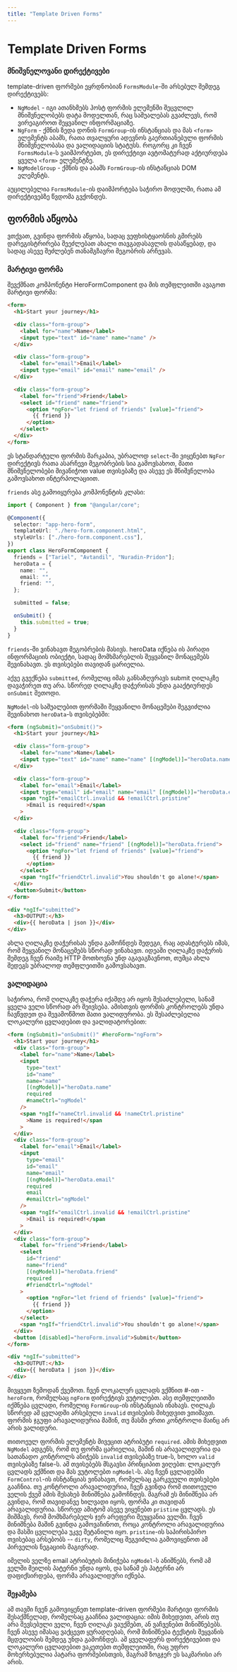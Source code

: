 ```yaml
---
title: "Template Driven Forms"
---
```


# Template Driven Forms

### მნიშვნელოვანი დირექტივები

template-driven ფორმები ეყრდნობიან `FormsModule`-ში არსებულ შემდეგ დირექტივებს:

- `NgModel` - იგი ათანხმებს ჰოსტ ფორმის ელემენში შეცვლილ მნიშვნელობებს დატა მოდელთან, რაც საშუალებას გვაძლევს, რომ ვირეაგიროთ შეყვანილ ინფორმაციაზე.
- `NgForm` - ქმნის ზედა დონის `FormGroup`-ის ინსტანციას და მას `<form>` ელემენტს აბამს, რათა თვალყური ადევნოს გაერთიანებული ფორმის მნიშვნელობასა და ვალიდაციის სტატუსს. როგორც კი ჩვენ `FormsModule`-ს ვაიმპორტებთ, ეს დირექტივი ავტომატურად აქტიურდება ყველა `<form>` ელემენტზე.
- `NgModelGroup` - ქმნის და აბამს `FormGroup`-ის ინსტანციას DOM ელემენტს.

აუცილებელია `FormsModule`-ის დაიმპორტება საჭირო მოდულში, რათა ამ დირექტივებზე წვდომა გვქონდეს.

## ფორმის აწყობა

ვთქვათ, გვინდა ფორმის აწყობა, სადაც ვეფხისტყაოსნის გმირებს
დარეგისტრირება შეეძლებათ ახალი თავგადასავლის დასაწყებად,
და სადაც ასევე შეძლებენ თანამგზავრი მეგობრის არჩევას.

### მარტივი ფორმა

შევქმნათ კომპონენტი HeroFormComponent და მის თემფლეითში ავაგოთ მარტივი ფორმა:

```html
<form>
  <h1>Start your journey</h1>

  <div class="form-group">
    <label for="name">Name</label>
    <input type="text" id="name" name="name" />
  </div>

  <div class="form-group">
    <label for="email">Email</label>
    <input type="email" id="email" name="email" />
  </div>

  <div class="form-group">
    <label for="friend">Friend</label>
    <select id="friend" name="friend">
      <option *ngFor="let friend of friends" [value]="friend">
        {{ friend }}
      </option>
    </select>
  </div>
</form>
```

ეს სტანდარტული ფორმის მარკაპია, უბრალოდ `select`-ში ვიყენებთ
`NgFor` დირექტივს რათა ასარჩევი მეგობრების სია გამოვსახოთ,
მათი მნიშვნელობები მივანიჭოთ value თვისებაზე და ასევე ეს
მნიშვნელობა გამოვსახოთ ინტერპოლაციით.

`friends` ასე გამოიყურება კომპონენტის კლასი:

```ts
import { Component } from "@angular/core";

@Component({
  selector: "app-hero-form",
  templateUrl: "./hero-form.component.html",
  styleUrls: ["./hero-form.component.css"],
})
export class HeroFormComponent {
  friends = ["Tariel", "Avtandil", "Nuradin-Pridon"];
  heroData = {
    name: "",
    email: "",
    friend: "",
  };

  submitted = false;

  onSubmit() {
    this.submitted = true;
  }
}
```

`friends`-ში ვინახავთ მეგობრების მასივს. heroData იქნება ის
პირადი ინფორმაციის ობიექტი, სადაც მომხმარებლის შეყვანილ მონაცემებს
შევინახავთ. ეს თვისებები თავიდან ცარიელია.

აქვე გვექნება `submitted`, რომელიც იმას განსაზღვრავს submit ღილაკზე
დავაჭირეთ თუ არა. სწორედ ღილაკზე დაჭერისას უნდა გააქტიურდეს `onSubmit` მეთოდი.

`NgModel`-ის საშუალებით ფორმაში შეყვანილი მონაცემები შეგვიძლია შევინახოთ
`heroData`-ს თვისებებში:

```html
<form (ngSubmit)="onSubmit()">
  <h1>Start your journey</h1>

  <div class="form-group">
    <label for="name">Name</label>
    <input type="text" id="name" name="name" [(ngModel)]="heroData.name" />
  </div>

  <div class="form-group">
    <label for="email">Email</label>
    <input type="email" id="email" name="email" [(ngModel)]="heroData.email" />
    <span *ngIf="emailCtrl.invalid && !emailCtrl.pristine"
      >Email is required!</span
    >
  </div>

  <div class="form-group">
    <label for="friend">Friend</label>
    <select id="friend" name="friend" [(ngModel)]="heroData.friend">
      <option *ngFor="let friend of friends" [value]="friend">
        {{ friend }}
      </option>
    </select>
    <span *ngIf="friendCtrl.invalid">You shouldn't go alone!</span>
  </div>
  <button>Submit</button>
</form>

<div *ngIf="submitted">
  <h3>OUTPUT:</h3>
  <div>{{ heroData | json }}</div>
</div>
```

ახლა ღილაკზე დაჭერისას უნდა გამოჩნდეს შედეგი, რაც ადასტურებს იმას, რომ
შეყვანილ მონაცემებს სწორად ვინახავთ. იდეაში ღილაკზე დაჭერის შემდეგ
ჩვენ რაიმე HTTP მოთხოვნა უნდ აგავაგზავნოთ, თუმცა ახლა შედეგს უბრალოდ
თემფლეითში გამოვსახავთ.

### ვალიდაცია

საჭიროა, რომ ღილაკზე დაჭერა იქამდე არ იყოს შესაძლებელი, სანამ ყველა ველი სწორად
არ შეივსება. ამისთვის ფორმის კონტროლებს უნდა ჩავწვდეთ და შევამოწმოთ მათი ვალიდურობა.
ეს შესაძლებელია ლოკალური ცვლადებით და ვალიდატორებით:

```html
<form (ngSubmit)="onSubmit()" #heroForm="ngForm">
  <h1>Start your journey</h1>
  <div class="form-group">
    <label for="name">Name</label>
    <input
      type="text"
      id="name"
      name="name"
      [(ngModel)]="heroData.name"
      required
      #nameCtrl="ngModel"
    />
    <span *ngIf="nameCtrl.invalid && !nameCtrl.pristine"
      >Name is required!</span
    >
  </div>
  <div class="form-group">
    <label for="email">Email</label>
    <input
      type="email"
      id="email"
      name="email"
      [(ngModel)]="heroData.email"
      required
      email
      #emailCtrl="ngModel"
    />
    <span *ngIf="emailCtrl.invalid && !emailCtrl.pristine"
      >Email is required!</span
    >
  </div>
  <div class="form-group">
    <label for="friend">Friend</label>
    <select
      id="friend"
      name="friend"
      [(ngModel)]="heroData.friend"
      required
      #friendCtrl="ngModel"
    >
      <option *ngFor="let friend of friends" [value]="friend">
        {{ friend }}
      </option>
    </select>
    <span *ngIf="friendCtrl.invalid">You shouldn't go alone!</span>
  </div>
  <button [disabled]="heroForm.invalid">Submit</button>
</form>

<div *ngIf="submitted">
  <h3>OUTPUT:</h3>
  <div>{{ heroData | json }}</div>
</div>
```

მივყვეთ ზემოდან ქვემოთ. ჩვენ ლოკალურ ცვლადს ვქმნით #-ით - `heroForm`, რომელსაც
`ngForm` დირექტივს ვუტოლებთ. ასე თემფლეითში იქმნება ცვლადი, რომელიც `FormGroup`-ის
ინსტანციას ინახავს. ღილაკს სწორედ ამ ცვლადში არსებული `invalid` თვისების მიხედვით
ვთიშავთ. ფორმის ჯგუფი არავალიდურია მაშინ, თუ მასში ერთი კონტროლი მაინც არ არის ვალიდური.

თითოეულ ფორმის ელემენტს მივეცით ატრიბუტი `required`. ამის მიხედვით `NgModel` ადგენს,
რომ თუ ფორმა ცარიელია, მაშინ ის არავალიდურია და სათანადო კონტროლს ანიჭებს `invalid`
თვისებაზე true-ს, ხოლო `valid` თვისებაზე false-ს. ამ თვისებებს მსგავსი პრინციპით ვიღებთ:
ლოკალურ ცვლადს ვქმნით და მას ვუტოლებთ `ngModel`-ს. ასე ჩვენ ცვლადებში `FormControl`-ის
ისნტანციას ვინახავთ, რომელსაც გარკვეული თვისებები გააჩნია. თუ კონტროლი არავალიდურია, ჩვენ
გვინდა რომ თითოეული ველის ქვეშ ამის შესახებ მინიშნება გამოჩნდეს. მაგრამ ეს მინიშნება არ გვინდა,
რომ თავიდანვე ხილვადი იყოს, ფორმა კი თავიდან არავალიდურია. სწორედ ამიტომ ასევე ვიყენებთ
`pristine` ცვლადს. ეს მიშმავს, რომ მომხმარებელს ჯერ არეფერი შეუყვანია ველში. ჩვენ
მინიშნება მაშინ გვინდა გამოვაჩინოთ, როცა კონტროლი არავალიდურია და მასში ცვლილება
უკვე შეტანილი იყო. `pristine`-ის საპირისპირო თვისებაც არსებობს -- `dirty`, რომელიც შეგვიძლია
გამოვიყენოთ ამ პირველის ნეგაციის მაგივრად.

იმელის ველზე email ატრიბუტის მინიჭება `ngModel`-ს ანიშნებს, რომ ამ ველში მეილის პატერნი უნდა იყოს,
და სანამ ეს პატერნი არ დაფიქსირდება, ფორმა არავალიდური იქნება.

### შეჯამება

ამ თავში ჩვენ გამოვიყენეთ template-driven ფორმები მარტივი ფორმის შესაქმნელად, რომელსაც გააჩნია
ვალიდაცია: იმის მიხედვით, არის თუ არა შევსებული ველი, ჩვენ ღილაკს ვაუქმებთ, ან ვაჩვენებთ მინიშნებებს.
ჩვენ ასევე იმასაც ვაქცევთ ყურადღებას, რომ მინიშნება ტექსტის შეყვანის მცდელობის შემდეგ უნდა გამოჩნდეს.
ამ ყველაფერს დირექტივებით და ლოკალური ცვლადებით ვაკეთებთ თემფლეითში, რაც უფრო მოხერხებულია
პატარა ფორმებისთვის, მაგრამ ზოგჯერ ეს საკმარისი არ არის.

